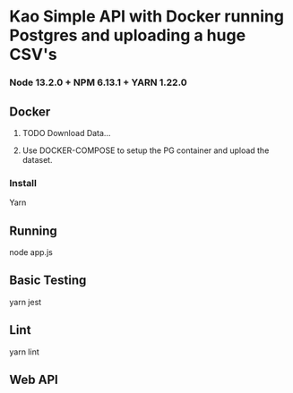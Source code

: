 # Kao Simple API with Docker running Postgres and uploading a huge CSV's

### Node 13.2.0 + NPM 6.13.1 + YARN 1.22.0

## Docker

1. TODO Download Data...

2. Use DOCKER-COMPOSE to setup the PG container and upload the dataset. 


### Install
Yarn

## Running
node app.js 

## Basic Testing
yarn jest

## Lint
yarn lint

## Web API 


 

